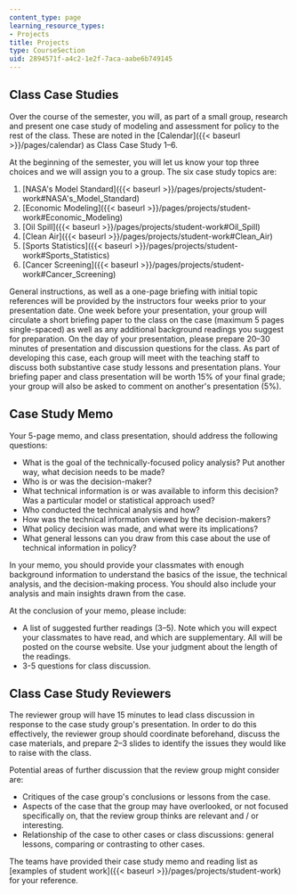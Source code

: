 ```yaml
---
content_type: page
learning_resource_types:
- Projects
title: Projects
type: CourseSection
uid: 2894571f-a4c2-1e2f-7aca-aabe6b749145
---
```


Class Case Studies
------------------

Over the course of the semester, you will, as part of a small group, research and present one case study of modeling and assessment for policy to the rest of the class. These are noted in the [Calendar]({{< baseurl >}}/pages/calendar) as Class Case Study 1–6.

At the beginning of the semester, you will let us know your top three choices and we will assign you to a group. The six case study topics are:

1.  [NASA's Model Standard]({{< baseurl >}}/pages/projects/student-work#NASA's_Model_Standard)
2.  [Economic Modeling]({{< baseurl >}}/pages/projects/student-work#Economic_Modeling)
3.  [Oil Spill]({{< baseurl >}}/pages/projects/student-work#Oil_Spill)
4.  [Clean Air]({{< baseurl >}}/pages/projects/student-work#Clean_Air)
5.  [Sports Statistics]({{< baseurl >}}/pages/projects/student-work#Sports_Statistics)
6.  [Cancer Screening]({{< baseurl >}}/pages/projects/student-work#Cancer_Screening)

General instructions, as well as a one-page briefing with initial topic references will be provided by the instructors four weeks prior to your presentation date. One week before your presentation, your group will circulate a short briefing paper to the class on the case (maximum 5 pages single-spaced) as well as any additional background readings you suggest for preparation. On the day of your presentation, please prepare 20–30 minutes of presentation and discussion questions for the class. As part of developing this case, each group will meet with the teaching staff to discuss both substantive case study lessons and presentation plans. Your briefing paper and class presentation will be worth 15% of your final grade; your group will also be asked to comment on another's presentation (5%).

Case Study Memo
---------------

Your 5-page memo, and class presentation, should address the following questions:

*   What is the goal of the technically-focused policy analysis? Put another way, what decision needs to be made?
*   Who is or was the decision-maker?
*   What technical information is or was available to inform this decision? Was a particular model or statistical approach used?
*   Who conducted the technical analysis and how?
*   How was the technical information viewed by the decision-makers?
*   What policy decision was made, and what were its implications?
*   What general lessons can you draw from this case about the use of technical information in policy?

In your memo, you should provide your classmates with enough background information to understand the basics of the issue, the technical analysis, and the decision-making process. You should also include your analysis and main insights drawn from the case.

At the conclusion of your memo, please include:

*   A list of suggested further readings (3–5). Note which you will expect your classmates to have read, and which are supplementary. All will be posted on the course website. Use your judgment about the length of the readings.
*   3-5 questions for class discussion.

Class Case Study Reviewers
--------------------------

The reviewer group will have 15 minutes to lead class discussion in response to the case study group's presentation. In order to do this effectively, the reviewer group should coordinate beforehand, discuss the case materials, and prepare 2–3 slides to identify the issues they would like to raise with the class.

Potential areas of further discussion that the review group might consider are:

*   Critiques of the case group's conclusions or lessons from the case.
*   Aspects of the case that the group may have overlooked, or not focused specifically on, that the review group thinks are relevant and / or interesting.
*   Relationship of the case to other cases or class discussions: general lessons, comparing or contrasting to other cases.

The teams have provided their case study memo and reading list as [examples of student work]({{< baseurl >}}/pages/projects/student-work) for your reference.